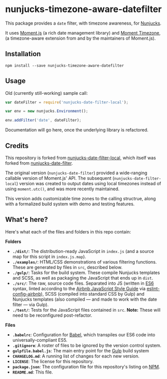# nunjucks-timezone-aware-datefilter


This package provides a `date` filter, with timezone awareness, for [Nunjucks](https://mozilla.github.io/nunjucks/).


It uses [Moment.js](https://momentjs.com/) (a rich date management library) and [Moment Timezone](https://momentjs.com/timezone/), (a timezone-aware extension from and by the maintainers of Moment.js).


## Installation

```shell
npm install --save nunjucks-timezone-aware-datefilter
```

## Usage

Old (currently still-working) sample call:

```js
var dateFilter = require('nunjucks-date-filter-local');

var env = new nunjucks.Environment();

env.addFilter('date', dateFilter);
```

Documentation will go here, once the underlying library is refactored.


## Credits

This repository is forked from [nunjucks-date-filter-local](https://github.com/breeswish/nunjucks-date-filter-local), which itself was forked from [nunjucks-date-filter](https://github.com/e-picas/nunjucks-date-filter).

The original version (`nunjucks-date-filter`) provided a wide-ranging callable version of Moment.js' API. The subsequent (`nunjucks-date-filter-local`) version was created to output dates using local timezones instead of using `moment.utc()`, and was more recently maintained.

This version adds customizable time zones to the calling structrue, along with a formalized build system with demo and testing features.


## What's here?

Here's what each of the files and folders in this repo contain:

**Folders**

*   **`./dist/`**: The distribution-ready JavaScript in `index.js` (and a source map for this script in `index.js.map`).
*   **`./examples/`**: HTML/CSS demonstrations of various filtering functions. These are generated by files in `src`, described below.
*   **`./gulp/`**: Tasks for the build system. These compile Nunjucks templates and SCSS, as well as packaging the JavaScript that ends up in `dist`.
*   **`./src/`**: The raw, source code files. Separated into JS (written in [ES6](http://es6-features.org/) syntax, linted according to the [Airbnb JavaScript Style Guide](https://github.com/airbnb/javascript) via [eslint-config-airbnb](https://www.npmjs.com/package/eslint-config-airbnb)), SCSS (compiled into standard CSS by Gulp) and Nunjucks templates (also compiled — and made to work with the date filter — via Gulp).
*   **`./test/`**: Tests for the JavaScript files contained in `src`. **Note:** These will need to be reconfigured post-refactor.

**Files**

*   **`.babelrc`**: Configuration for [Babel](https://babeljs.io), which transpiles our ES6 code into universally-compliant ES5.
*   **`.gitignore`**: A roster of files to be ignored by the version control system.
*   **`gulpfile.babel.js`**: The main entry point for the [Gulp](http://gulpjs.com/) build system
*   **`CHANGELOG.md`**: A running list of changes for each new version.
*   **`LICENSE`**: The license for this repository.
*   **`package.json`**: The configuration file for this repository's listing on [NPM](https://www.npmjs.com/).
*   **`README.md`**: This file.


